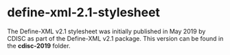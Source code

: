 # define-xml-2.1-stylesheet

The Define-XML v2.1 stylesheet was initially published in May 2019 by CDISC as part of the Define-XML v2.1 package. This version can be found in the **cdisc-2019** folder.
